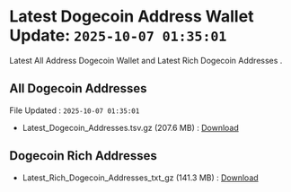 # Latest Dogecoin Address Wallet Update: `2025-10-07 01:35:01`

Latest All Address Dogecoin Wallet and Latest Rich Dogecoin Addresses .

## All Dogecoin Addresses

File Updated : `2025-10-07 01:35:01`

- Latest_Dogecoin_Addresses.tsv.gz (207.6 MB) : [Download](https://github.com/Pymmdrza/Rich-Address-Wallet/releases/tag/Dogecoin)

## Dogecoin Rich Addresses

- Latest_Rich_Dogecoin_Addresses_txt_gz (141.3 MB) : [Download](https://github.com/Pymmdrza/Rich-Address-Wallet/releases/tag/Dogecoin)
